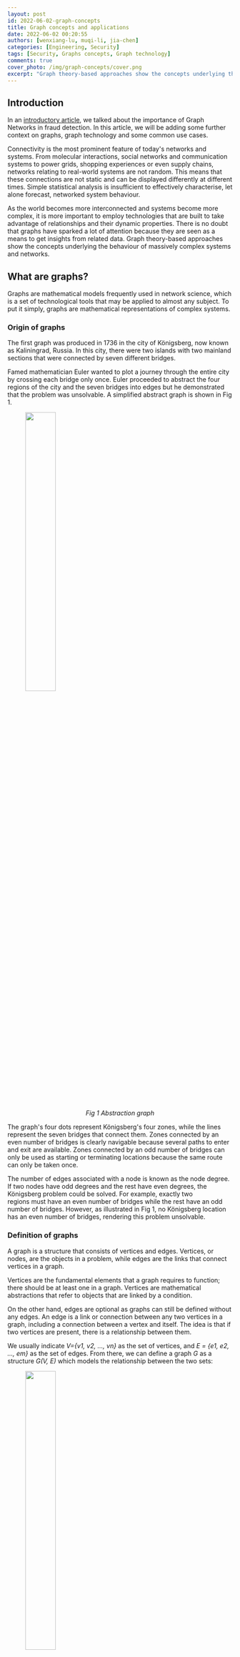 ```yaml
---
layout: post
id: 2022-06-02-graph-concepts
title: Graph concepts and applications
date: 2022-06-02 00:20:55
authors: [wenxiang-lu, muqi-li, jia-chen]
categories: [Engineering, Security]
tags: [Security, Graphs concepts, Graph technology]
comments: true
cover_photo: /img/graph-concepts/cover.png
excerpt: "Graph theory-based approaches show the concepts underlying the behaviour of massively complex systems and networks. Read to find out how graphs came about, where they can be used and the part they play in graph technology."
---
```


## Introduction

In an [introductory article](https://engineering.grab.com/graph-networks), we talked about the importance of Graph Networks in fraud detection. In this article, we will be adding some further context on graphs, graph technology and some common use cases.

Connectivity is the most prominent feature of today's networks and systems. From molecular interactions, social networks and communication systems to power grids, shopping experiences or even supply chains, networks relating to real-world systems are not random. This means that these connections are not static and can be displayed differently at different times. Simple statistical analysis is insufficient to effectively characterise, let alone forecast, networked system behaviour.

As the world becomes more interconnected and systems become more complex, it is more important to employ technologies that are built to take advantage of relationships and their dynamic properties. There is no doubt that graphs have sparked a lot of attention because they are seen as a means to get insights from related data. Graph theory-based approaches show the concepts underlying the behaviour of massively complex systems and networks.

## What are graphs?

Graphs are mathematical models frequently used in network science, which is a set of technological tools that may be applied to almost any subject. To put it simply, graphs are mathematical representations of complex systems.

### Origin of graphs

The first graph was produced in 1736 in the city of Königsberg, now known as Kaliningrad, Russia. In this city, there were two islands with two mainland sections that were connected by seven different bridges.

Famed mathematician Euler wanted to plot a journey through the entire city by crossing each bridge only once. Euler proceeded to abstract the four regions of the city and the seven bridges into edges but he demonstrated that the problem was unsolvable. A simplified abstract graph is shown in Fig 1.

<div class="post-image-section"><figure>
  <img src="/img/graph-concepts/image9.png" alt="" style="width:40%"><figcaption align="middle"><i>Fig 1 Abstraction graph</i></figcaption>
  </figure>
</div>

The graph's four dots represent Königsberg's four zones, while the lines represent the seven bridges that connect them. Zones connected by an even number of bridges is clearly navigable because several paths to enter and exit are available. Zones connected by an odd number of bridges can only be used as starting or terminating locations because the same route can only be taken once.

The number of edges associated with a node is known as the node degree. If two nodes have odd degrees and the rest have even degrees, the Königsberg problem could be solved. For example, exactly two regions must have an even number of bridges while the rest have an odd number of bridges. However, as illustrated in Fig 1, no Königsberg location has an even number of bridges, rendering this problem unsolvable.

### Definition of graphs

A graph is a structure that consists of vertices and edges. Vertices, or nodes, are the objects in a problem, while edges are the links that connect vertices in a graph.  

Vertices are the fundamental elements that a graph requires to function; there should be at least one in a graph. Vertices are mathematical abstractions that refer to objects that are linked by a condition.

On the other hand, edges are optional as graphs can still be defined without any edges. An edge is a link or connection between any two vertices in a graph, including a connection between a vertex and itself. The idea is that if two vertices are present, there is a relationship between them.

We usually indicate *V={v1, v2, ..., vn}* as the set of vertices, and *E = {e1, e2, ..., em}* as the set of edges. From there, we can define a graph *G* as a structure *G(V, E)* which models the relationship between the two sets:

<div class="post-image-section"><figure>
  <img src="/img/graph-concepts/image11.png" alt="" style="width:40%"><figcaption align="middle"><i>Fig 2 Graph structure</i></figcaption>
  </figure>
</div>

It is worth noting that the order of the two sets within parentheses matters, because we usually express the vertices first, followed by the edges. A graph *H(X, Y)* is therefore a structure that models the relationship between the set of vertices *X* and the set of edges *Y*, not the other way around.

## Graph data model

Now that we have covered graphs and their typical components, let us move on to graph data models, which help to translate a conceptual view of your data to a logical model. Two common graph data formats are Resource Description Framework (RDF) and Labelled Property Graph (LPG).

### Resource Description Framework (RDF)

RDF is typically used for metadata and facilitates standardised exchange of data based on their relationships. RDFs typically consist of a triple: a subject, a predicate, and an object. A collection of such triples is an RDF graph. This can be depicted as a node and a directed edge diagram, with each triple representing a node-edge-node graph, as shown in Fig 3.

<div class="post-image-section"><figure>
  <img src="/img/graph-concepts/image10.png" alt="" style="width:60%"><figcaption align="middle"><i>Fig 3 RDF graph</i></figcaption>
  </figure>
</div>

The three types of nodes that can exist are:

*   Internationalised Resource Identifiers (IRI) - online resource identification code.
*   Literals - data type value, i.e. text, integer, etc.
*   Blank nodes - have no identification; similar to anonymous or existential variables.

Let us use an example to illustrate this. We have a person with the name Art and we want to plot all his relationships. In this case, the IRI is *http://example.org/art* and this can be shortened by defining a prefix like `ex`.

In this example, the IRI *http://xmlns.com/foaf/0.1/knows* defines the relationship `knows`. We define `foaf` as the prefix for *http://xmlns.com/foaf/0.1/*. The following code snippet shows how a graph like this will look.

```
@prefix foaf: <http://xmlns.com/foaf/0.1/>
@prefix ex: <http://example.org/>

ex:art foaf:knows ex:bob
ex:art foaf:knows ex:bea
ex:bob foaf:knows ex:cal
ex:bob foaf:knows ex:cam
ex:bea foaf:knows ex:coe
ex:bea foaf:knows ex:cory
ex:bea foaf:age 23
ex:bea foaf:based_near_:o1
```

In the last two lines, you can see how a literal and blank node would be depicted in an RDF graph. The variable `foaf:age` is a literal node with the integer value of 23, while `foaf:based_near` is an anonymous spatial entity with a node identifier of underscore. Outside the context of this graph, `o1` is a data identifier with no meaning.

Multiple IRIs, intended for use in RDF graphs, are typically stored in an RDF vocabulary. These IRIs often begin with a common substring known as a namespace IRI. In some cases, namespace IRIs are also associated with a short name known as a namespace prefix. In the example above, *http://xmlns.com/foaf/0.1/* is the namespace IRI and `foaf` and `ex` are namespace prefixes.

*Note: RDF graphs are considered atemporal as they provide a static snapshot of data. They can use appropriate language extensions to communicate information about events or other dynamic properties of entities.*

An RDF dataset is a set of RDF graphs that includes one or more named graphs as well as exactly one default graph. A default graph is one that can be empty, and has no associated IRI or name, while each named graph has an IRI or a blank node corresponding to the RDF graph and its name. If there is no named graph specified in a query, the default graph is queried (hence its name).

### Labelled Property Graph (LPG)

A labelled property graph is made up of nodes, links, and properties. Each node is given a label and a set of characteristics in the form of arbitrary key-value pairs. The keys are strings, and the values can be any data type. A relationship is then defined by adding a directed edge that is labelled and connects two nodes with a set of properties.

In Fig 4, we have an LPG that shows two nodes: art and bea. The bea node has two characteristics, `age` and `proximity`, that are connected by a known edge. This edge has the attribute `since` because it commemorates the year that art and bea first met.

<div class="post-image-section"><figure>
  <img src="/img/graph-concepts/image12.png" alt="" style="width:60%"><figcaption align="middle"><i>Fig 4 Labelled Property Graph: Example 1</i></figcaption>
  </figure>
</div>

Nodes, edges and properties must be defined when designing an LPG data model. In this scenario, `based_near` might not be applicable to all vertices, but they should be defined. You might be wondering, why not represent the city Seattle as a node and add an edge marked as `based_near` that connects a person and the city?

In general, if there is a value linked to a large number of other nodes in the network and it requires additional properties to correlate  with other nodes, it should be represented as a node. In this scenario, the architecture defined in Fig 5 is more appropriate for traversing `based_near` connections. It also gives us the ability to link any new attributes to the `based_near` relationship.

<div class="post-image-section"><figure>
  <img src="/img/graph-concepts/image8.png" alt="" style="width:60%"><figcaption align="middle"><i>Fig 5 Labelled Property Graph: Example 2</i></figcaption>
  </figure>
</div>

Now that we have the context of graphs, let us talk about graph databases, how they help with large data queries and the part they play in Graph Technology.

## Graph database

A graph database is a type of NoSQL database that stores data using network topology. The idea is derived from LPG, which represents data sets with vertices, edges, and attributes.

*   Vertices are instances or entities of data that represent any object to be tracked, such as people, accounts, locations, etc.
*   Edges are the critical concepts in graph databases which represent relationships between vertices. The connections have a direction that can be unidirectional (one-way) or bidirectional (two-way).
*   Properties represent descriptive information associated with vertices. In some cases, edges have properties as well.

Graph databases provide a more conceptual view of data that is closer to reality. Modelling complex linkages becomes simpler because interconnections between data points are given the same weight as the data itself.

### Graph database vs. relational database

Relational databases are currently the industry norm and take a structured approach to data, usually in the form of tables. On the other hand, graph databases are agile and focus on immediate relationship understanding. Neither type is designed to replace the other, so it is important to know what each database type has to offer.

<div class="post-image-section"><figure>
  <img src="/img/graph-concepts/image13.png" alt="" style="width:60%"><figcaption align="middle"><i>Fig 6 Graph database vs relational database</i></figcaption>
  </figure>
</div>

There is a domain for both graph and relational databases. Graph databases outperform typical relational databases, especially in use cases involving complicated relationships, as they take a more naturalistic and flowing approach to data.

The key distinctions between graph and relational databases are summarised in the following table:

| Type | Graph | Relational |
| ------- | ------------ | ------------------- |
| **Format** | Nodes and edges with properties | Tables with rows and columns |
| **Relationships** | Represented with edges between nodes |  Created using foreign keys between tables |
| **Flexibility** | Flexible | Rigid |
| **Complex queries** | Quick and responsive | Requires complex joins |
| **Use case** | Systems with highly connected relationships | Transaction focused systems with more straightforward relationships |

<br/>
<figcaption align="middle"><i>Table. 1 Graph vs. Relational Databases</i></figcaption>

### Advantages and disadvantages

Every database type has its advantages and disadvantages; knowing the distinctions as well as potential options for specific challenges is crucial. Graph databases are a rapidly evolving technology with improved functions compared with other database types.

#### Advantages

Some advantages of graph databases include:

*   Agile and flexible structures.
*   Explicit relationship representation between entities.
*   Real-time query output - speed depends on the number of relationships.

#### Disadvantages

The general disadvantages of graph databases are:

*   No standardised query language; depends on the platform used.
*   Not suitable for transactional-based systems.
*   Small user base, making it hard to find troubleshooting support.

## Graph technology

Graph technology is the next step in improving analytics delivery. Traditional analytics is insufficient to meet complicated business operations, distribution, and analytical concerns as data quantities expand.

Graph technology aids in the discovery of unknown correlations in data that would otherwise go undetected or unanalysed. When the term graph is used to describe a topic, three distinct concepts come to mind: graph theory, graph analytics, and graph data management.

*   Graph theory - A mathematical notion that uses stack ordering to find paths, linkages, and networks of logical or physical objects, as well as their relationships. Can be used to model molecules, telephone lines, transport routes, manufacturing processes, and many other things.
*   Graph analytics - The application of graph theory to uncover nodes, edges, and data linkages that may be assigned semantic attributes. Can examine potentially interesting connections in data found in traditional analysis solutions, using node and edge relationships.
*   Graph database - A type of storage for data generated by graph analytics. Filling a knowledge graph, which is a model in data that indicates a common usage of acquired knowledge or data sets expressing a frequently held notion, is a typical use case for graph analytics output.

While the architecture and terminology are sometimes misunderstood, graph analytics' output can be viewed through visualisation tools, knowledge graphs, particular applications, and even some advanced dashboard capabilities of business intelligence tools. All three concepts above are frequently used to improve system efficiency and even to assist in dynamic data management. In this approach, graph theory and analysis are inextricably linked, and analysis may always rely on graph databases.

## Graph-centric user stories

#### Fraud detection

Traditional fraud prevention methods concentrate on discrete data points such as individual accounts, devices, or IP addresses. However, today's sophisticated fraudsters avoid detection by building fraud rings using stolen and fake identities. To detect such fraud rings, we need to look beyond individual data points to the linkages that connect them.

Graph technology greatly transcends the capabilities of a relational database, by revealing hard-to-find patterns. Enterprise businesses also employ Graph technology to supplement their existing fraud detection skills to tackle a wide range of financial crimes, including first-party bank fraud, fraud, and money laundering.

#### Real-time recommendations

An online business's success depends on systems that can generate meaningful recommendations in real time. To do so, we need the capacity to correlate product, customer, inventory, supplier, logistical, and even social sentiment data in real time. Furthermore, a real-time recommendation engine must be able to record any new interests displayed during the consumer’s current visit in real time, which batch processing cannot do.

Graph databases outperform relational and other NoSQL data stores in terms of delivering real-time suggestions. Graph databases can easily integrate different types of data to get insights into consumer requirements and product trends, making them an increasingly popular alternative to traditional relational databases.

#### Supply chain management

With complicated scenarios like supply chains, there are many different parties involved and companies need to stay vigilant in detecting issues like fraud, contamination, high-risk areas or unknown product sources. This means that there is a need to efficiently process large amounts of data and ensure transparency throughout the supply chain.

To have a transparent supply chain, relationships between each product and party need to be mapped out, which means there will be deep linkages. Graph databases are great for these as they are designed to search and analyse data with deep links. This means they can process enormous amounts of data without performance issues.

#### Identity and access management

Managing multiple changing roles, groups, products and authorisations can be difficult, especially in large organisations. Graph technology integrates your data and allows quick and effective identity and access control. It also allows you to track all identity and access authorisations and inheritances with significant depth and real-time insights.

#### Network and IT operations

Because of the scale and complexity of network and IT infrastructure, you need a configuration management database (CMDB) that is far more capable than relational databases. Neptune is an example of a CMDB and graph database that allows you to correlate your network, data centre, and IT assets to aid troubleshooting, impact analysis, and capacity or outage planning.

A graph database allows you to integrate various monitoring tools and acquire important insights into the complicated relationships that exist between various network or data centre processes. Possible applications of graphs in network and IT operations range from dependency management to automated microservice monitoring.

#### Risk assessment and monitoring

Risk assessment is crucial in the fintech business. With multiple sources of credit data such as ecommerce sites, mobile wallets and loan repayment records, it can be difficult to accurately assess an individual’s credit risk. Graph Technology makes it possible to combine these data sources, quantify an individual’s fraud risk and even generate full credit reviews.

One clear example of this is [IceKredit](https://www.globenewswire.com/news-release/2018/08/29/1558324/0/en/FinTech-Pioneer-IceKredit-Transforms-the-Credit-Market-With-TigerGraph.html), which employs artificial intelligence (AI) and machine learning (ML) techniques to make better risk-based decisions. With Graph technology, IceKredit has also successfully detected unreported links and increased efficiency of financial crime investigations.

#### Social network

Whether you're using stated social connections or inferring links based on behaviour, social graph databases like Neptune introduce possibilities for building new social networks or integrating existing social graphs into commercial applications.

Having a data model that is identical to your domain model allows you to better understand your data, communicate more effectively, and save time. By decreasing the time spent data modelling, graph databases increase the quality and speed of development for your social network application.

#### Artificial intelligence (AI) and machine learning (ML)

AI and ML use statistical and analytical approaches to find patterns in data and provide insights. However, there are two prevalent concerns that arise - the quality of data and effectiveness of the analytics. Some AI and ML solutions have poor accuracy because there is not enough training data or variants that have a high correlation to the outcome.

These ML data issues can be solved with graph databases as it’s possible to connect and traverse links, as well as supplement raw data. With Graph technology, ML systems can recognise each column as a “feature” and each connection as a distinct characteristic, and then be able to identify data patterns and train themselves to recognise these relationships.

## Conclusion

Graphs are a great way to visually represent complex systems and can be used to easily detect patterns or relationships between entities. To help improve graphs’ ability to detect patterns early, businesses should consider using Graph technology, which is the next step in improving analytics delivery.

Graph technology typically consists of:

*   **Graph theory** - Used to find paths, linkages and networks of logical or physical objects.
*   **Graph analytics** - Application of graph theory to uncover nodes, edges, and data linkages.
*   **Graph database** - Storage for data generated by graph analytics.

Although predominantly used in fraud detection, Graph technology has many other use cases such as making real-time recommendations based on consumer behaviour, identity and access control, risk assessment and monitoring, AI and ML, and many more.

In our next blog article, we will be talking about how our Graph Visualisation Platform enhances Grab’s fraud detection methods.

Check out the other articles in this series:
* [Graph Networks - Striking fraud syndicates in the dark](/graph-networks)
* [Graph Networks - 10X investigation with Graph Visualisations](/graph-visualisation)


## References

1. [https://www.baeldung.com/cs/graph-theory-intro](https://www.baeldung.com/cs/graph-theory-intro)
2. [https://web.stanford.edu/class/cs520/2020/notes/What_Are_Graph_Data_Models.html](https://web.stanford.edu/class/cs520/2020/notes/What_Are_Graph_Data_Models.html)

# Join us
Grab is the leading superapp platform in Southeast Asia, providing everyday services that matter to consumers. More than just a ride-hailing and food delivery app, Grab offers a wide range of on-demand services in the region, including mobility, food, package and grocery delivery services, mobile payments, and financial services across 428 cities in eight countries.

Powered by technology and driven by heart, our mission is to drive Southeast Asia forward by creating economic empowerment for everyone. If this mission speaks to you, [join our team](https://grab.careers/) today!
